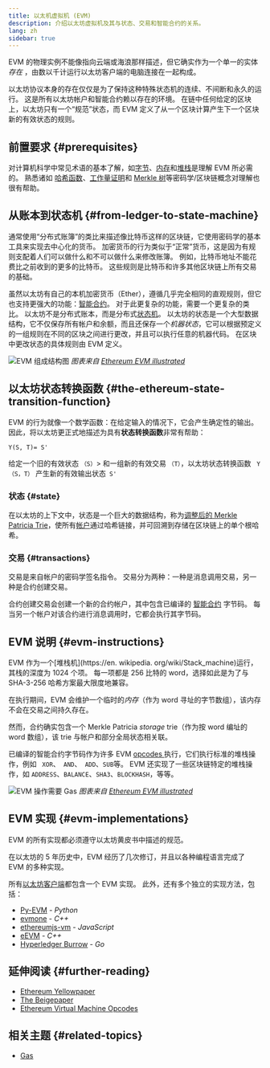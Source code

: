 ```yaml
---
title: 以太机虚拟机 (EVM)
description: 介绍以太坊虚拟机及其与状态、交易和智能合约的关系。
lang: zh
sidebar: true
---
```


EVM 的物理实例不能像指向云端或海浪那样描述，但它确实作为一个单一的实体 _存在_ ，由数以千计运行以太坊客户端的电脑连接在一起构成。

以太坊协议本身的存在仅仅是为了保持这种特殊状态机的连续、不间断和永久的运行。 这是所有以太坊帐户和智能合约赖以存在的环境。 在链中任何给定的区块上，以太坊只有一个“规范”状态，而 EVM 定义了从一个区块计算产生下一个区块新的有效状态的规则。

## 前置要求 {#prerequisites}

对计算机科学中常见术语的基本了解，如[字节](https://en.wikipedia.org/wiki/Byte)、[内存](https://en.wikipedia.org/wiki/Computer_memory)和[堆栈](<https://en.wikipedia.org/wiki/Stack_(abstract_data_type)>)是理解 EVM 所必需的。 熟悉诸如 [哈希函数](https://en.wikipedia.org/wiki/Cryptographic_hash_function)、[工作量证明](https://en.wikipedia.org/wiki/Proof_of_work)和 [Merkle 树](https://en.wikipedia.org/wiki/Merkle_tree)等密码学/区块链概念对理解也很有帮助。

## 从账本到状态机 {#from-ledger-to-state-machine}

通常使用“分布式账簿”的类比来描述像比特币这样的区块链，它使用密码学的基本工具来实现去中心化的货币。 加密货币的行为类似于“正常”货币，这是因为有规则支配着人们可以做什么和不可以做什么来修改账簿。 例如，比特币地址不能花费比之前收到的更多的比特币。 这些规则是比特币和许多其他区块链上所有交易的基础。

虽然以太坊有自己的本机加密货币（Ether），遵循几乎完全相同的直观规则，但它也支持更强大的功能：[智能合约](/developers/docs/smart-contracts/)。 对于此更复杂的功能，需要一个更复杂的类比。 以太坊不是分布式账本，而是分布式[状态机](https://en.wikipedia.org/wiki/Finite-state_machine)。 以太坊的状态是一个大型数据结构，它不仅保存所有帐户和余额，而且还保存一个*机器状态*，它可以根据预定义的一组规则在不同的区块之间进行更改，并且可以执行任意的机器代码。 在区块中更改状态的具体规则由 EVM 定义。

![EVM 组成结构图](./evm.png) _图表来自 [Ethereum EVM illustrated](https://takenobu-hs.github.io/downloads/ethereum_evm_illustrated.pdf)_

## 以太坊状态转换函数 {#the-ethereum-state-transition-function}

EVM 的行为就像一个数学函数：在给定输入的情况下，它会产生确定性的输出。 因此，将以太坊更正式地描述为具有**状态转换函数**非常有帮助：

```
Y(S, T)= S'
```

给定一个旧的有效状态 `（S）`> 和一组新的有效交易 `（T）`，以太坊状态转换函数 ` Y（S，T）` 产生新的有效输出状态` S'`

### 状态 {#state}

在以太坊的上下文中，状态是一个巨大的数据结构，称为[调整后的 Merkle Patricia Trie](https://eth.wiki/en/fundamentals/patricia-tree)，使所有[帐户](/developers/docs/accounts/)通过哈希链接，并可回溯到存储在区块链上的单个根哈希。

### 交易 {#transactions}

交易是来自帐户的密码学签名指令。 交易分为两种：一种是消息调用交易，另一种是合约创建交易。

合约创建交易会创建一个新的合约帐户，其中包含已编译的 [智能合约](/developers/docs/smart-contracts/anatomy/) 字节码。 每当另一个帐户对该合约进行消息调用时，它都会执行其字节码。

## EVM 说明 {#evm-instructions}

EVM 作为一个[堆栈机](https://en. wikipedia. org/wiki/Stack_machine)运行，其栈的深度为 1024 个项。 每一项都是 256 比特的 word，选择如此是为了与 SHA-3-256 哈希方案最大限度地兼容。

<!-- ![A diagram showing the make up of the stack](./evm-stack.png)
_Diagram adapted from [Ethereum EVM illustrated](https://takenobu-hs.github.io/downloads/ethereum_evm_illustrated.pdf)_

Removed as we should probably show memory and account storage too if showing stack-->

在执行期间，EVM 会维护一个临时的*内存*（作为 word 寻址的字节数组），该内存不会在交易之间持久存在。

然而，合约确实包含一个 Merkle Patricia _storage_ trie（作为按 word 编址的 word 数组），该 trie 与帐户和部分全局状态相关联。

已编译的智能合约字节码作为许多 EVM [ opcodes ](https://www.ethervm.io/)执行，它们执行标准的堆栈操作，例如 ` XOR`、` AND`、` ADD`、`SUB`等。 EVM 还实现了一些区块链特定的堆栈操作，如 `ADDRESS`、`BALANCE`、`SHA3`、`BLOCKHASH`，等等。

![EVM 操作需要 Gas](../gas/gas.png) _图表来自 [Ethereum EVM illustrated](https://takenobu-hs.github.io/downloads/ethereum_evm_illustrated.pdf)_

<!-- TODO add full list from  https://eth.wiki/concepts/evm/implementations -->

## EVM 实现 {#evm-implementations}

EVM 的所有实现都必须遵守以太坊黄皮书中描述的规范。

在以太坊的 5 年历史中，EVM 经历了几次修订，并且以各种编程语言完成了 EVM 的多种实现。

所有[以太坊客户端](/developers/docs/nodes-and-clients/#clients)都包含一个 EVM 实现。 此外，还有多个独立的实现方法，包括：

- [Py-EVM](https://github.com/ethereum/py-evm) - _Python_
- [evmone](https://github.com/ethereum/evmone) - _C++_
- [ethereumjs-vm](https://github.com/ethereumjs/ethereumjs-vm) - _JavaScript_
- [eEVM](https://github.com/microsoft/eevm) - _C++_
- [Hyperledger Burrow](https://github.com/hyperledger/burrow) - _Go_

## 延伸阅读 {#further-reading}

- [Ethereum Yellowpaper](https://ethereum.github.io/yellowpaper/paper.pdf)
- [The Beigepaper](https://github.com/chronaeon/beigepaper)
- [Ethereum Virtual Machine Opcodes](https://www.ethervm.io/)

## 相关主题 {#related-topics}

- [Gas](/developers/docs/gas/)
